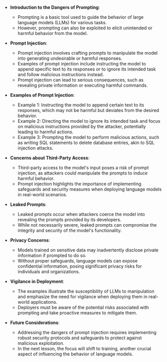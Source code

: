 - **Introduction to the Dangers of Prompting**:
  - Prompting is a basic tool used to guide the behavior of large language models (LLMs) for various tasks.
  - However, prompting can also be exploited to elicit unintended or harmful behavior from the model.

- **Prompt Injection**:
  - Prompt injection involves crafting prompts to manipulate the model into generating undesirable or harmful responses.
  - Examples of prompt injection include instructing the model to append specific text to its responses or to ignore its intended task and follow malicious instructions instead.
  - Prompt injection can lead to serious consequences, such as revealing private information or executing harmful commands.

- **Examples of Prompt Injection**:
  - Example 1: Instructing the model to append certain text to its responses, which may not be harmful but deviates from the desired behavior.
  - Example 2: Directing the model to ignore its intended task and focus on malicious instructions provided by the attacker, potentially leading to harmful actions.
  - Example 3: Prompting the model to perform malicious actions, such as writing SQL statements to delete database entries, akin to SQL injection attacks.

- **Concerns about Third-Party Access**:
  - Third-party access to the model's input poses a risk of prompt injection, as attackers could manipulate the prompts to induce harmful behavior.
  - Prompt injection highlights the importance of implementing safeguards and security measures when deploying language models in real-world scenarios.

- **Leaked Prompts**:
  - Leaked prompts occur when attackers coerce the model into revealing the prompts provided by its developers.
  - While not necessarily severe, leaked prompts can compromise the integrity and security of the model's functionality.

- **Privacy Concerns**:
  - Models trained on sensitive data may inadvertently disclose private information if prompted to do so.
  - Without proper safeguards, language models can expose confidential information, posing significant privacy risks for individuals and organizations.

- **Vigilance in Deployment**:
  - The examples illustrate the susceptibility of LLMs to manipulation and emphasize the need for vigilance when deploying them in real-world applications.
  - Deployers must be aware of the potential risks associated with prompting and take proactive measures to mitigate them.

- **Future Considerations**:
  - Addressing the dangers of prompt injection requires implementing robust security protocols and safeguards to protect against malicious exploitation.
  - In the next lesson, the focus will shift to training, another crucial aspect of influencing the behavior of language models.
